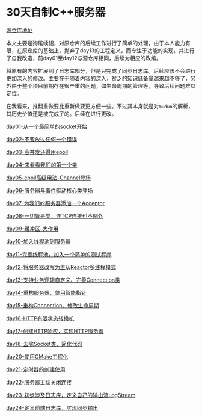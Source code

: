 # 30天自制C++服务器

[源仓库地址](https://github.com/yuesong-feng/30dayMakeCppServer/)

本文主要是狗尾续貂，对原仓库的后续工作进行了简单的处理，由于本人能力有限，在原仓库的基础上，抛弃了day13的工程定义，而专注于功能的实现，并进行了自我改造，前day01至day12与源仓库相同，后续为相应的改编。

将原有的内容扩展到了日志库部分，但是只完成了同步日志库。后续应该不会进行更加深入的修改。主要在于随着内容的深入，贫乏的知识储备量越来越不够了，另外由于整个项目前期存在很严重的问题，如生命周期的管理等，导致后续问题难以定位。

在我看来，推翻重做要比重新做要更方便一些。不过其本身就是对`muduo`的解析，其历史价值还是被完成了的。后续在进行更改。

[day01-从一个最简单的socket开始](https://github.com/Wlgls/30daysCppWebServer/blob/main/day01-从一个最简单的socket开始.md)

[day02-不要放过任何一个错误](https://github.com/Wlgls/30daysCppWebServer/blob/main/day02-不要放过任何一个错误.md)

[day03-高并发还得用epoll](https://github.com/Wlgls/30daysCppWebServer/blob/main/day03-高并发还得用epoll.md)

[day04-来看看我们的第一个类](https://github.com/Wlgls/30daysCppWebServer/blob/main/day04-来看看我们的第一个类.md)

[day05-epoll高级用法-Channel登场](https://github.com/Wlgls/30daysCppWebServer/blob/main/day05-epoll高级用法-Channel登场.md)

[day06-服务器与事件驱动核心类登场](https://github.com/Wlgls/30daysCppWebServer/blob/main/day06-服务器与事件驱动核心类登场.md)

[day07-为我们的服务器添加一个Acceptor](https://github.com/Wlgls/30daysWebCppServer/blob/main/day07-为我们的服务器添加一个Acceptor.md)

[day08-一切皆是类，连TCP连接也不例外](https://github.com/Wlgls/30daysCppWebServer/blob/main/day08-一切皆是类，连TCP连接也不例外.md)

[day09-缓冲区-大作用](https://github.com/Wlgls/30daysCppWebServer/blob/main/day09-缓冲区-大作用.md)

[day10-加入线程池到服务器](https://github.com/Wlgls/30daysCppWebServer/blob/main/day10-加入线程池到服务器.md)

[day11-完善线程池，加入一个简单的测试程序](https://github.com/Wlgls/30daysCppWebServer/blob/main/day11-完善线程池，加入一个简单的测试程序.md)

[day12-将服务器改写为主从Reactor多线程模式](https://github.com/Wlgls/30daysCppWebServer/blob/main/day12-将服务器改写为主从Reactor多线程模式.md)

[day13-支持业务逻辑自定义、完善Connection类](https://github.com/Wlgls/30daysCppWebServer/blob/main/day13-支持业务逻辑自定义、完善Connection类.md)

[day14-重构服务器、使用智能指针](https://github.com/Wlgls/30daysCppWebServer/blob/main/day14-重构服务器、使用智能指针.md)

[day15-重构Connection、修改生命周期](https://github.com/Wlgls/30daysCppWebServer/blob/main/day15-重构Connection、修改生命周期.md)

[day16-HTTP有限状态转换机](https://github.com/Wlgls/30daysCppWebServer/blob/main/day16-HTTP有限状态转换机.md)

[day17-创建HTTP响应，实现HTTP服务器](https://github.com/Wlgls/30daysCppWebServer/blob/main/day17-创建HTTP响应，实现HTTP服务器.md)

[day18-去除Socket类、简化代码](https://github.com/Wlgls/30daysCppWebServer/blob/main/day18-去除Socket类、简化代码.md)

[day20-使用CMake工程化](https://github.com/Wlgls/30daysCppWebServer/blob/main/day20-使用CMake工程化.md)

[day21-定时器的创建使用](https://github.com/Wlgls/30daysCppWebServer/blob/main/day21-定时器的创建使用.md)

[day22-服务器主动关闭连接](https://github.com/Wlgls/30daysCppWebServer/blob/main/day22-服务器主动关闭连接.md)

[day23-初步涉及日志库，定义自己的输出流LogStream](https://github.com/Wlgls/30daysCppWebServer/blob/main/day23-初步涉及日志库，定义自己的输出流LogStream.md)

[day24-定义前端日志库，实现同步输出](https://github.com/Wlgls/30daysCppWebServer/blob/main/day24-定义前端日志库，实现同步输出.md)

